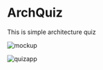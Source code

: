 # ArchQuiz
This is simple architecture quiz

![mockup](https://cloud.githubusercontent.com/assets/10104155/24841004/173af376-1d7a-11e7-818e-b759087875cd.jpg)

![quizapp](https://cloud.githubusercontent.com/assets/10104155/24840994/e481ea70-1d79-11e7-9b8a-785bfcea351b.gif)
